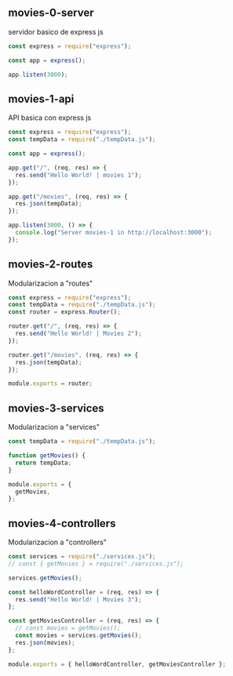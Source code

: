 ## movies-0-server

servidor basico de express js

```javascript
const express = require("express");

const app = express();

app.listen(3000);
```

## movies-1-api

API basica con express js

```javascript
const express = require("express");
const tempData = require("./tempData.js");

const app = express();

app.get("/", (req, res) => {
  res.send("Hello World! | movies 1");
});

app.get("/movies", (req, res) => {
  res.json(tempData);
});

app.listen(3000, () => {
  console.log("Server movies-1 in http://localhost:3000");
});
```

## movies-2-routes

Modularizacion a "routes"

```javascript
const express = require("express");
const tempData = require("./tempData.js");
const router = express.Router();

router.get("/", (req, res) => {
  res.send("Hello World! | Movies 2");
});

router.get("/movies", (req, res) => {
  res.json(tempData);
});

module.exports = router;

```

## movies-3-services

Modularizacion a "services"

```javascript
const tempData = require("./tempData.js");

function getMovies() {
  return tempData;
}

module.exports = {
  getMovies,
};
```

## movies-4-controllers

Modularizacion a "controllers"

```javascript
const services = require("./services.js");
// const { getMovies } = require("./services.js");

services.getMovies();

const helloWordController = (req, res) => {
  res.send("Hello World! | Movies 3");
};

const getMoviesController = (req, res) => {
  // const movies = getMovies();
  const movies = services.getMovies();
  res.json(movies);
};

module.exports = { helloWordController, getMoviesController };
```
